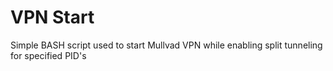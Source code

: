 # VPN Start
Simple BASH script used to start Mullvad VPN while enabling split tunneling for specified PID's
